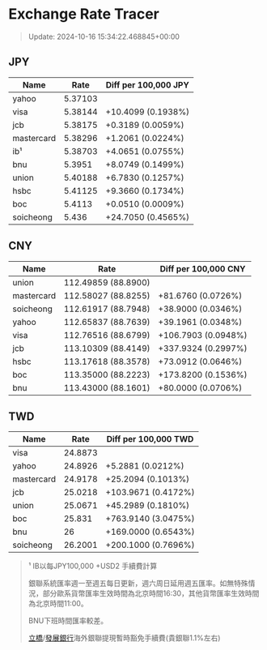 # Exchange Rate Tracer

> Update: 2024-10-16 15:34:22.468845+00:00

## JPY

| Name       |    Rate | Diff per 100,000 JPY   |
|------------|---------|------------------------|
| yahoo      | 5.37103 |                        |
| visa       | 5.38144 | +10.4099 (0.1938%)     |
| jcb        | 5.38175 | +0.3189 (0.0059%)      |
| mastercard | 5.38296 | +1.2061 (0.0224%)      |
| ib¹        | 5.38703 | +4.0651 (0.0755%)      |
| bnu        | 5.3951  | +8.0749 (0.1499%)      |
| union      | 5.40188 | +6.7830 (0.1257%)      |
| hsbc       | 5.41125 | +9.3660 (0.1734%)      |
| boc        | 5.4113  | +0.0510 (0.0009%)      |
| soicheong  | 5.436   | +24.7050 (0.4565%)     |

## CNY

| Name       | Rate                | Diff per 100,000 CNY   |
|------------|---------------------|------------------------|
| union      | 112.49859	(88.8900) |                        |
| mastercard | 112.58027	(88.8255) | +81.6760 (0.0726%)     |
| soicheong  | 112.61917	(88.7948) | +38.9000 (0.0346%)     |
| yahoo      | 112.65837	(88.7639) | +39.1961 (0.0348%)     |
| visa       | 112.76516	(88.6799) | +106.7903 (0.0948%)    |
| jcb        | 113.10309	(88.4149) | +337.9324 (0.2997%)    |
| hsbc       | 113.17618	(88.3578) | +73.0912 (0.0646%)     |
| boc        | 113.35000	(88.2223) | +173.8200 (0.1536%)    |
| bnu        | 113.43000	(88.1601) | +80.0000 (0.0706%)     |

## TWD

| Name       |    Rate | Diff per 100,000 TWD   |
|------------|---------|------------------------|
| visa       | 24.8873 |                        |
| yahoo      | 24.8926 | +5.2881 (0.0212%)      |
| mastercard | 24.9178 | +25.2094 (0.1013%)     |
| jcb        | 25.0218 | +103.9671 (0.4172%)    |
| union      | 25.0671 | +45.2989 (0.1810%)     |
| boc        | 25.831  | +763.9140 (3.0475%)    |
| bnu        | 26      | +169.0000 (0.6543%)    |
| soicheong  | 26.2001 | +200.1000 (0.7696%)    |


> ¹ IB以每JPY100,000 +USD2 手續費計算
>
> 銀聯系統匯率週一至週五每日更新，週六周日延用週五匯率。如無特殊情況，部分歐系貨幣匯率生效時間為北京時間16:30，其他貨幣匯率生效時間為北京時間11:00。
>
> BNU下班時間匯率較差。
>
> [立橋](https://www.wlbank.com.mo/uploads/ueditor/file/20181211/1544536513900230.pdf)/[發展銀行](https://www.mdb.com.mo/Service_Charges_20230728.pdf)海外銀聯提現暫時豁免手續費(貴銀聯1.1%左右)

